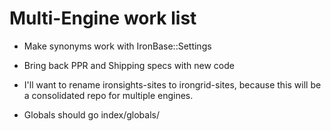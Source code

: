 # Multi-Engine work list

 * Make synonyms work with IronBase::Settings

 * Bring back PPR and Shipping specs with new code

 * I'll want to rename ironsights-sites to irongrid-sites, because this
will be a consolidated repo for multiple engines.

 * Globals should go index/globals/



